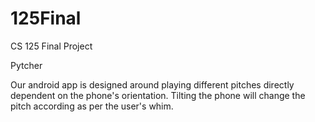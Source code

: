 # 125Final
CS 125 Final Project

Pytcher

Our android app is designed around playing different pitches directly dependent on the phone's orientation. Tilting the phone will change the pitch according as per the user's whim.
